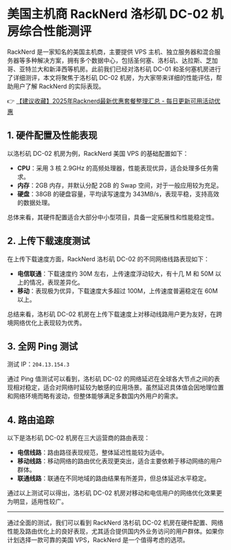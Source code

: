 # 美国主机商 RackNerd 洛杉矶 DC-02 机房综合性能测评

RackNerd 是一家知名的美国主机商，主要提供 VPS 主机、独立服务器和混合服务器等多种解决方案，拥有多个数据中心，包括圣何塞、洛杉矶、达拉斯、芝加哥、亚特兰大和新泽西等机房。此前我们已经对洛杉矶 DC-01 和圣何塞机房进行了详细测评，本文将聚焦于洛杉矶 DC-02 机房，为大家带来详细的性能评估，帮助用户了解 RackNerd 的实际表现。

👉 [【建议收藏】2025年Racknerd最新优惠套餐整理汇总 - 每日更新可用活动优惠](https://bit.ly/Rack_Nerd)

## 1. 硬件配置及性能表现

以洛杉矶 DC-02 机房为例，RackNerd 美国 VPS 的基础配置如下：

- **CPU**：采用 3 核 2.9GHz 的高频处理器，性能表现优异，适合处理多任务需求。
- **内存**：2GB 内存，并默认分配 2GB 的 Swap 空间，对于一般应用较为充足。
- **硬盘**：38GB 的硬盘容量，平均读写速度为 343MB/s，表现平稳，支持高效的数据处理。

总体来看，其硬件配置适合大部分中小型项目，具备一定拓展性和性能稳定性。

## 2. 上传下载速度测试

在上传下载速度方面，RackNerd 洛杉矶 DC-02 的不同网络线路表现如下：

- **电信联通**：下载速度约 30M 左右，上传速度浮动较大，有十几 M 和 50M 以上的情况，表现差异化。
- **移动**：表现极为优异，下载速度大多超过 100M，上传速度普遍稳定在 60M 以上。

总结来看，洛杉矶 DC-02 机房在上传下载速度上对移动线路用户更为友好，在跨境网络优化上表现较为优秀。

## 3. 全网 Ping 测试

测试 IP：`204.13.154.3`

通过 Ping 值测试可以看到，洛杉矶 DC-02 的网络延迟在全球各大节点之间的表现相对稳定，适合对网络时延较为敏感的应用场景。虽然延迟具体值会因地理位置和网络环境而略有波动，但整体能够满足多数国内外用户的需求。

## 4. 路由追踪

以下是洛杉矶 DC-02 机房在三大运营商的路由表现：

- **电信线路**：路由路径表现规范，整体延迟性能较为适中。
- **移动线路**：移动网络的路由优化表现更突出，适合主要依赖于移动网络的用户群体。
- **联通线路**：联通在不同地域的路由结果有所差异，但总体延迟水平稳定。

通过以上测试可以得出，洛杉矶 DC-02 机房对移动和电信用户的网络优化效果更为明显，适用性较广。

---

通过全面的测试，我们可以看到 RackNerd 洛杉矶 DC-02 机房在硬件配置、网络性能及路由优化上的良好表现，尤其适合提供国内外业务访问的用户群体。如果你计划选择一款可靠的美国 VPS，RackNerd 是一个值得考虑的选项。